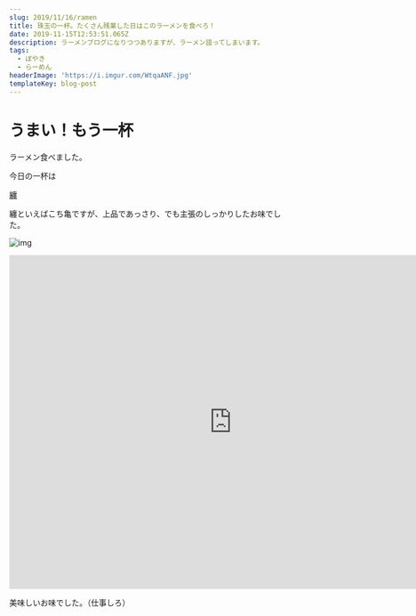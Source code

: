 ```yaml
---
slug: 2019/11/16/ramen
title: 珠玉の一杯。たくさん残業した日はこのラーメンを食べろ！
date: 2019-11-15T12:53:51.065Z
description: ラーメンブログになりつつありますが、ラーメン語ってしまいます。
tags:
  - ぼやき
  - らーめん
headerImage: 'https://i.imgur.com/WtqaANF.jpg'
templateKey: blog-post
---
```

# うまい！もう一杯

ラーメン食べました。

今日の一杯は

[纏](https://tabelog.com/tokyo/A1301/A130103/13156937/)

纏といえばこち亀ですが、上品であっさり、でも主張のしっかりしたお味でした。

![img](https://i.imgur.com/WtqaANF.jpg)

<iframe src="https://www.google.com/maps/embed?pb=!1m18!1m12!1m3!1d3241.4558149052705!2d139.7540854147706!3d35.66577693842776!2m3!1f0!2f0!3f0!3m2!1i1024!2i768!4f13.1!3m3!1m2!1s0x60188bea35890595%3A0x122e05e9a6a9ce62!2z5paw5qmLIOe6jw!5e0!3m2!1sja!2sjp!4v1573828271931!5m2!1sja!2sjp" width="800" height="600" frameborder="0" style="border:0;" allowfullscreen=""></iframe>


美味しいお味でした。（仕事しろ）


